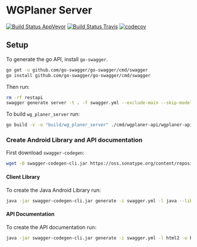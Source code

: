 # WGPlaner Server

[![Build Status AppVeyor](https://ci.appveyor.com/api/projects/status/ok5rq84eh6sx8lxd/branch/master?svg=true)](https://ci.appveyor.com/project/archer96/wg-planer-server/branch/master)
[![Build Status Travis](https://travis-ci.org/WGPlaner/wg_planer_server.svg?branch=master)](https://travis-ci.org/WGPlaner/wg_planer_server)
[![codecov](https://codecov.io/gh/WGPlaner/wg_planer_server/branch/master/graph/badge.svg)](https://codecov.io/gh/WGPlaner/wg_planer_server)

## Setup
To generate the go API, install `go-swagger`.

```bash
go get -u github.com/go-swagger/go-swagger/cmd/swagger
go install github.com/go-swagger/go-swagger/cmd/swagger
```

Then run:

```bash
rm -rf restapi
swagger generate server -t . -f swagger.yml --exclude-main --skip-models -P models.User -A wgplaner
```

To build `wg_planer_server` run:

```bash
go build -v -o "build/wg_planer_server" ./cmd/wgplaner-api/wgplaner-api.go
```

### Create Android Library and API documentation
First download `swagger-codegen`:

```bash
wget -O swagger-codegen-cli.jar https://oss.sonatype.org/content/repositories/releases/io/swagger/swagger-codegen-cli/2.2.3/swagger-codegen-cli-2.2.3.jar
```

#### Client Library
To create the Java Android Library run:

```bash
java -jar swagger-codegen-cli.jar generate -i swagger.yml -l java --library=okhttp-gson -o build/android_client
```

#### API Documentation
To create the API documentation run:

```bash
java -jar swagger-codegen-cli.jar generate -i swagger.yml -l html2 -o build/api_doc_html
```

